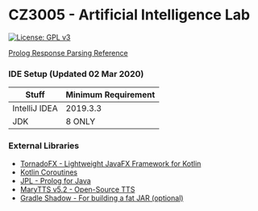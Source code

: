 # CZ3005 - Artificial Intelligence Lab

[![License: GPL v3](https://img.shields.io/badge/License-GPLv3-blue.svg)](https://github.com/101011101001010/CZ3005/blob/master/LICENSE)

[Prolog Response Parsing Reference](https://github.com/101011101001010/CZ3005/blob/master/CZ3005_Lab3/src/main/kotlin/wjayteo/cz3005/lab3/tools/Prolog.kt)

### IDE Setup (Updated 02 Mar 2020)
| Stuff          | Minimum Requirement |	
| -------------- | ------------------- |     
| IntelliJ IDEA  | 2019.3.3            |  
| JDK            | 8 ONLY              |

### External Libraries
* [TornadoFX - Lightweight JavaFX Framework for Kotlin](https://github.com/edvin/tornadofx)
* [Kotlin Coroutines](https://github.com/Kotlin/kotlinx.coroutines)
* [JPL - Prolog for Java](https://jpl7.org/index)
* [MaryTTS v5.2 - Open-Source TTS](https://github.com/marytts/marytts)
* [Gradle Shadow - For building a fat JAR (optional)](https://github.com/johnrengelman/shadow)





